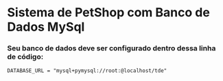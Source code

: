 # Sistema de PetShop com Banco de Dados MySql
### Seu banco de dados deve ser configurado dentro dessa linha de código:
```
DATABASE_URL = "mysql+pymysql://root:@localhost/tde"
```
